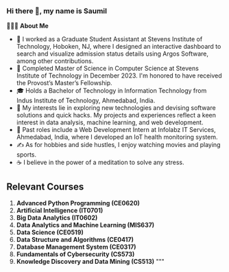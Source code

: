 ### Hi there 👋, my name is Saumil

👨🏻‍💻 **About Me**
- 💼 I worked as a Graduate Student Assistant at Stevens Institute of Technology, Hoboken, NJ, where I designed an interactive dashboard to search and visualize admission status details using Argos Software, among other contributions.
- 🔭 Completed Master of Science in Computer Science at Stevens Institute of Technology in December 2023. I'm honored to have received the Provost’s Master’s Fellowship.
- 🎓 Holds a Bachelor of Technology in Information Technology from Indus Institute of Technology, Ahmedabad, India.
- 🤔 My interests lie in exploring new technologies and devising software solutions and quick hacks. My projects and experiences reflect a keen interest in data analysis, machine learning, and web development.
- 💼 Past roles include a Web Development Intern at Infolabz IT Services, Ahmedabad, India, where I developed an IoT health monitoring system.
- ✍️ As for hobbies and side hustles, I enjoy watching movies and playing sports.
- ☕ I believe in the power of a meditation to solve any stress.

## Relevant Courses

1. **Advanced Python Programming (CE0620)** 
2. **Artificial Intelligence (IT0701)** 
3. **Big Data Analytics (IT0602)**
4. **Data Analytics and Machine Learning (MIS637)**
6. **Data Science (CE0519)**
7. **Data Structure and Algorithms (CE0417)** 
8. **Database Management System (CE0317)** 
9. **Fundamentals of Cybersecurity (CS573)** 
10. **Knowledge Discovery and Data Mining (CS513)** 
"""



